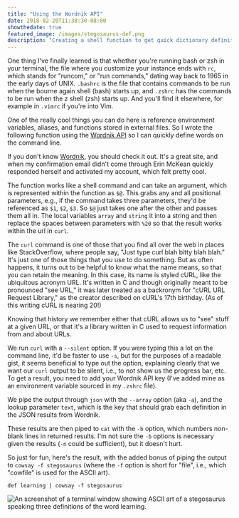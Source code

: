 ```yaml
---
title: "Using the Wordnik API"
date: 2018-02-20T11:38:30-08:00
showthedate: true
featured_image: /images/stegosaurus-def.png
description: "Creating a shell function to get quick dictionary definitions on the command line, because, why not?"
---
```


One thing I've finally learned is that whether you're running bash or zsh in your terminal, the file where you customize your instance ends with `rc`, which stands for "runcom," or "run commands," dating way back to 1965 in the early days of UNIX. `.bashrc` is the file that contains commands to be run when the bourne again shell (bash) starts up, and `.zshrc` has the commands to be run when the z shell (zsh) starts up. And you'll find it elsewhere, for example in `.vimrc`  if you're into Vim.

One of the really cool things you can do here is reference environment variables, aliases, and functions stored in external files. So I wrote the following function using the <a href="http://developer.wordnik.com/" target="_blank">Wordnik API</a> so I can quickly define words on the command line.

<script src="https://gist.github.com/denmch/f7d9b8e0f01b2ab67ec633ccc9799f9f.js"></script>

If you don't know <a href="http://wordnik.com/" target="_blank">Wordnik</a>, you should check it out. It's a great site, and when my confirmation email didn't come through Erin McKean quickly responded herself and activated my account, which felt pretty cool.

The function works like a shell command and can take an argument, which is represented within the function as `$@`. This grabs any and all positional parameters, e.g., if the command takes three parameters, they'd be referenced as `$1`, `$2`, `$3`. So `$@` just takes one after the other and passes them all in. The local variables `array` and `string` it into a string and then replace the spaces between parameters with `%20` so that the result works within the url in `curl`.

The `curl` command is one of those that you find all over the web in places like StackOverflow, where people say, "Just type curl blah bitty blah blah." It's just one of those things that you use to do something. But as often happens, it turns out to be helpful to know what the name means, so that you can retain the meaning. In this case, its name is styled cURL, like the ubiquitous acronym URL. It's written in C and though originally meant to be pronounced "see URL," it was later treated as a backronym for "cURL URL Request Library," as the creator described on cURL's 17th birthday. (As of this writing cURL is nearing 20!)

Knowing that history we remember either that cURL allows us to "see" stuff at a given URL, or that it's a library written in C used to request information from and about URLs.

We run `curl` with a `--silent` option. If you were typing this a lot on the command line, it'd be faster to use `-s`, but for the purposes of a readable gist, it seems beneficial to type out the option, explaining clearly that we want our `curl` output to be silent, i.e., to not show us the progress bar, etc. To get a result, you need to add your Wordnik API key (I've added mine as an environment variable sourced in my `.zshrc` file).

We pipe the output through `json` with the `--array` option (aka `-a`), and the lookup parameter `text`, which is the key that should grab each definition in the JSON results from Wordnik.

These results are then piped to `cat` with the `-b` option, which numbers non-blank lines in returned results. I'm not sure the `-b` options is necessary given the results (`-n` could be sufficient), but it doesn't hurt.

So just for fun, here's the result, with the added bonus of piping the output to `cowsay -f stegosaurus` (where the `-f` option is short for "file", i.e., which "cowfile" is used for the ASCII art).

`def learning | cowsay -f stegosaurus`

<img src="/images/stegosaurus-def.png" alt="An screenshot of a terminal window showing ASCII art of a stegosaurus speaking three definitions of the word learning." />